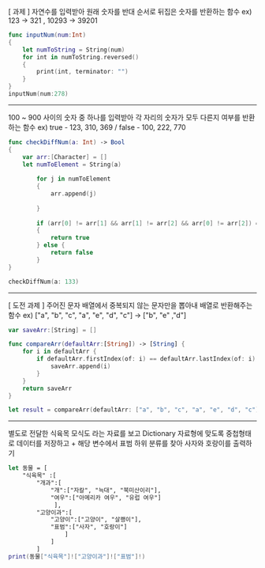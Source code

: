 [ 과제 ]
자연수를 입력받아 원래 숫자를 반대 순서로 뒤집은 숫자를 반환하는 함수
ex) 123 -> 321 , 10293 -> 39201

```swift
func inputNum(num:Int)
{
    let numToString = String(num)
    for int in numToString.reversed()
    {
        print(int, terminator: "")
    }
}
inputNum(num:278)
```

---


100 ~ 900 사이의 숫자 중 하나를 입력받아 각 자리의 숫자가 모두 다른지 여부를 반환하는 함수
ex) true - 123, 310, 369   /  false - 100, 222, 770

```swift
func checkDiffNum(a: Int) -> Bool
{
    var arr:[Character] = []
    let numToElement = String(a)
    
        for j in numToElement
        {
            arr.append(j)
       
        }
    
        if (arr[0] != arr[1] && arr[1] != arr[2] && arr[0] != arr[2]) == true
        {
            return true
        } else {
            return false
        }    
}

checkDiffNum(a: 133)
```



---


[ 도전 과제 ]
주어진 문자 배열에서 중복되지 않는 문자만을 뽑아내 배열로 반환해주는 함수
ex) ["a", "b", "c", "a", "e", "d", "c"]  ->  ["b", "e" ,"d"]

```swift
var saveArr:[String] = []

func compareArr(defaultArr:[String]) -> [String] {
    for i in defaultArr {
        if defaultArr.firstIndex(of: i) == defaultArr.lastIndex(of: i) {
            saveArr.append(i)
        }
    }
    return saveArr
}

let result = compareArr(defaultArr: ["a", "b", "c", "a", "e", "d", "c"])
```

---



별도로 전달한 식육목 모식도 라는 자료를 보고 Dictionary 자료형에 맞도록 중첩형태로 데이터를 저장하고 + 해당 변수에서 표범 하위 분류를 찾아 사자와 호랑이를 출력하기


```swift
let 동물 = [
    "식육목" :[
        "개과":[
            "개":["자칼", "늑대", "북미산이리"],
            "여우":["아메리카 여우", "유럽 여우"]
             ],
        "고양이과":[
            "고양이":["고양이", "살쾡이"],
            "표범":["사자", "호랑이"]
                ]
            ]
        ]
print(동물["식육목"]!["고양이과"]!["표범"]!)
```
